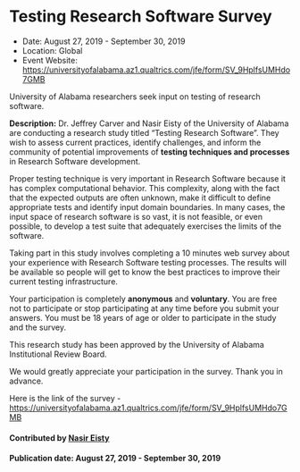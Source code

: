 # Testing Research Software Survey

- Date: August 27, 2019 - September 30, 2019
- Location: Global
- Event Website: https://universityofalabama.az1.qualtrics.com/jfe/form/SV_9HplfsUMHdo7GMB

University of Alabama researchers seek input on testing of research software.

**Description:**  Dr. Jeffrey Carver and Nasir Eisty of the University of Alabama are conducting a research study titled “Testing Research Software”. They wish to assess current practices, identify challenges, and inform the community of potential improvements of **testing techniques and processes** in Research Software development.

Proper testing technique is very important in  Research Software because it has complex computational behavior. This complexity, along with the fact that the expected outputs are often unknown, make it difficult to define appropriate tests and identify input domain boundaries.  In many cases, the input space of research software is so vast, it is not feasible, or even possible,  to develop a test suite that adequately exercises the limits of the software.

Taking part in this study involves completing a 10 minutes web survey about your experience with Research Software testing processes. The results will be available so people will get to know the best practices to improve their current testing infrastructure.

Your participation is completely **anonymous** and **voluntary**.  You are free not to participate or stop participating at any time before you submit your answers. You must be 18 years of age or older to participate in the study and the survey.

This research study has been approved by the University of Alabama Institutional Review Board.

We would greatly appreciate your participation in the survey. Thank you in advance.

Here is the link of the survey - <https://universityofalabama.az1.qualtrics.com/jfe/form/SV_9HplfsUMHdo7GMB>

#### Contributed by [Nasir Eisty](https://github.com/neisty "Nasir Eisty GitHub Profile")

#### Publication date:  August 27, 2019 - September 30, 2019

<!---
Publish: yes
RSS update: 2019-08-27
Categories: development, collaboration
Topics: software engineering, projects and organizations
Tags: survey
Level: 2
Prerequisites: default
Aggregate: none
--->
